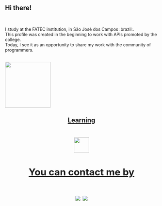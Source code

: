 ## Hi there!
<br/>

<p>
I study at the FATEC institution, in São José dos Campos :brazil:.<br>
This profile was created in the beginning to work with APIs promoted by the college.<br>
Today, I see it as an opportunity to share my work with the community of programmers.
<p/>

<br/>

<a href="https://github.com/isadorarocsilva">
<img height="150em" src="https://github-readme-stats.vercel.app/api?username=isadorarocsilva&show_icons=true&theme=github_dark&include_all_commits=true&count_private=true"/>

<br/>

<h2  align="center"> Learning <h2/>
<img src="https://cdn.jsdelivr.net/gh/devicons/devicon/icons/python/python-original-wordmark.svg" width="50" height="50"/> 

<br/>

<h2  align="center"> You can contact me by <h2/>

<a href = "mailto:isasilva0123@gmail.com"><img src="https://img.shields.io/badge/Gmail-D14836?style=for-the-badge&logo=gmail&logoColor=white" target="_blank"></a>
<a href = "tel:+5512981850579"><img src="https://img.shields.io/badge/WhatsApp-brightgreen?style=for-the-badge&logo=whatsapp&logoColor=white" target="_blank"></a>

